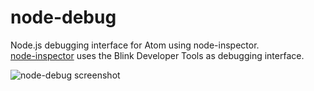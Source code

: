 # node-debug

Node.js debugging interface for Atom using node-inspector.  
[node-inspector](https://github.com/node-inspector/node-inspector) uses the Blink Developer Tools as debugging interface.

![node-debug screenshot](https://cloud.githubusercontent.com/assets/3463165/14064391/02f19412-f402-11e5-8f21-5bd3a59ed488.jpg)
